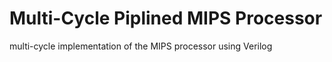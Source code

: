 # Multi-Cycle Piplined MIPS Processor
multi-cycle implementation of the MIPS processor using Verilog

